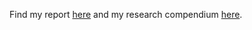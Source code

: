 Find my report [here]() and my research compendium [here](https://github.com/audreyrpark/RPl-Spielman-2020).